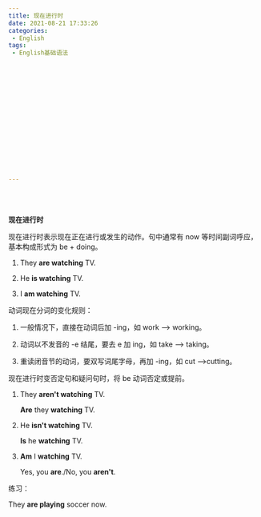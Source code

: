 ```yaml
---
title: 现在进行时
date: 2021-08-21 17:33:26
categories:
 - English
tags:
 - English基础语法

















---
```


<br>
<br>



**现在进行时**

现在进行时表示现在正在进行或发生的动作。句中通常有 now 等时间副词呼应，基本构成形式为 be + doing。

1. They **are watching** TV.

2. He **is watching** TV.

3. I **am watching** TV.

动词现在分词的变化规则：

1. 一般情况下，直接在动词后加 -ing，如 work --> working。

2. 动词以不发音的 -e 结尾，要去 e 加 ing，如 take --> taking。

3. 重读闭音节的动词，要双写词尾字母，再加 -ing，如 cut -->cutting。

现在进行时变否定句和疑问句时，将 be 动词否定或提前。

1. They **aren't watching** TV.

    **Are** they **watching** TV.

2. He **isn't watching** TV.

    **Is** he **watching** TV.

3. **Am** I **watching** TV.

    Yes, you **are**./No, you **aren't**.

练习：

They **are playing** soccer now.
    